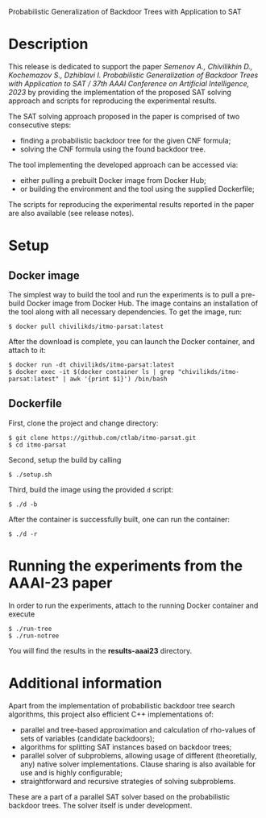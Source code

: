 Probabilistic Generalization of Backdoor Trees with Application to SAT

# Description

This release is dedicated to support the paper <i>Semenov A., Chivilikhin D., Kochemazov S., Dzhiblavi I. Probabilistic Generalization of Backdoor Trees with Application to SAT / 37th AAAI Conference on Artificial Intelligence, 2023</i> by providing the implementation of the proposed SAT solving approach and scripts for reproducing the 
experimental results.

The SAT solving approach proposed in the paper is comprised of two consecutive steps:
* finding a probabilistic backdoor tree for the given CNF formula;
* solving the CNF formula using the found backdoor tree.

The tool implementing the developed approach can be accessed via:
* either pulling a prebuilt Docker image from Docker Hub;
* or building the environment and the tool using the supplied Dockerfile;

The scripts for reproducing the experimental results reported in the paper are also available (see release notes).

# Setup

## Docker image

The simplest way to build the tool and run the experiments is to pull a pre-build Docker image from Docker Hub.
The image contains an installation of the tool along with all necessary dependencies.
To get the image, run:

```console
$ docker pull chivilikds/itmo-parsat:latest
```

After the download is complete, you can launch the Docker container, and attach to it:
```console 
$ docker run -dt chivilikds/itmo-parsat:latest
$ docker exec -it $(docker container ls | grep "chivilikds/itmo-parsat:latest" | awk '{print $1}') /bin/bash
```

## Dockerfile

First, clone the project and change directory:
```console
$ git clone https://github.com/ctlab/itmo-parsat.git
$ cd itmo-parsat
```

Second, setup the build by calling
```console
$ ./setup.sh
```

Third, build the image using the provided `d` script:
```console
$ ./d -b
```

After the container is successfully built, one can run the container:
```console
$ ./d -r
```

# Running the experiments from the AAAI-23 paper

In order to run the experiments, attach to the running Docker container and execute

```console
$ ./run-tree
$ ./run-notree
```

You will find the results in the <b>results-aaai23</b> directory.

# Additional information

Apart from the implementation of probabilistic backdoor tree search algorithms, this project also efficient C++ implementations of:
* parallel and tree-based approximation and calculation of rho-values of sets of variables (candidate backdoors);
* algorithms for splitting SAT instances based on backdoor trees;
* parallel solver of subproblems, allowing usage of different (theoretially, any) native
  solver implementations. Clause sharing is also available for use and is highly configurable;
* straightforward and recursive strategies of solving subproblems.

These are a part of a parallel SAT solver based on the probabilistic backdoor trees. 
The solver itself is under development.
